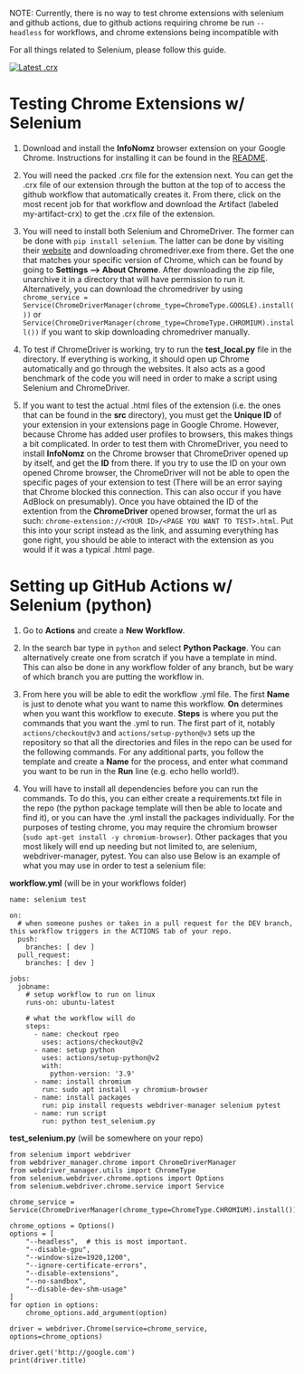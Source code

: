 NOTE: Currently, there is no way to test chrome extensions with selenium and github actions, due to github actions requiring chrome be run `--headless` for workflows, and chrome extensions being incompatible with 

For all things related to Selenium, please follow this guide.

[![Latest .crx](https://github.com/BU-Spark/se-info-nomz/actions/workflows/pack_crx.yml/badge.svg)](https://github.com/BU-Spark/se-info-nomz/actions/workflows/pack_crx.yml)

# Testing Chrome Extensions w/ Selenium
1. Download and install the **InfoNomz** browser extension on your Google Chrome. Instructions for installing it can be found in the [README](https://github.com/BU-Spark/se-info-nomz/blob/dev/README.md). 

2. You will need the packed .crx file for the extension next. You can get the .crx file of our extension through the button at the top of to access the github workflow that automatically creates it. From there, click on the most recent job for that workflow and download the Artifact (labeled my-artifact-crx) to get the .crx file of the extension. 

3. You will need to install both Selenium and ChromeDriver. The former can be done with `pip install selenium`. The latter can be done by visiting their [website](https://chromedriver.chromium.org/downloads) and downloading chromedriver.exe from there. Get the one that matches your specific version of Chrome, which can be found by going to **Settings --> About Chrome**. After downloading the zip file, unarchive it in a directory that will have permission to run it. Alternatively, you can download the chromedriver by using `chrome_service = Service(ChromeDriverManager(chrome_type=ChromeType.GOOGLE).install())` or `Service(ChromeDriverManager(chrome_type=ChromeType.CHROMIUM).install())` if you want to skip downloading chromedriver manually.

4. To test if ChromeDriver is working, try to run the **test_local.py** file in the directory. If everything is working, it should open up Chrome automatically and go through the websites. It also acts as a good benchmark of the code you will need in order to make a script using Selenium and ChromeDriver.

5. If you want to test the actual .html files of the extension (i.e. the ones that can be found in the **src** directory), you must get the **Unique ID** of your extension in your extensions page in Google Chrome. However, because Chrome has added user profiles to browsers, this makes things a bit complicated. In order to test them with ChromeDriver, you need to install **InfoNomz** on the Chrome browser that ChromeDriver opened up by itself, and get the **ID** from there. If you try to use the ID on your own opened Chrome browser, the ChromeDriver will not be able to open the specific pages of your extension to test (There will be an error saying that Chrome blocked this connection. This can also occur if you have AdBlock on presumably). Once you have obtained the ID of the extention from the **ChromeDriver** opened browser, format the url as such: `chrome-extension://<YOUR ID>/<PAGE YOU WANT TO TEST>.html`. Put this into your script instead as the link, and assuming everything has gone right, you should be able to interact with the extension as you would if it was a typical .html page. 


# Setting up GitHub Actions w/ Selenium (python)
1. Go to **Actions** and create a **New Workflow**. 

2. In the search bar type in `python` and select **Python Package**. You can alternatively create one from scratch if you have a template in mind. This can also be done in any workflow folder of any branch, but be wary of which branch you are putting the workflow in.

3. From here you will be able to edit the workflow .yml file. The first **Name** is just to denote what you want to name this workflow. **On** determines when you want this workflow to execute. **Steps** is where you put the commands that you want the .yml to run. The first part of it, notably `actions/checkout@v3` and `actions/setup-python@v3` sets up the repository so that all the directories and files in the repo can be used for the following commands. For any additional parts, you follow the template and create a **Name** for the process, and enter what command you want to be run in the **Run** line (e.g. echo hello world!). 

4. You will have to install all dependencies before you can run the commands. To do this, you can either create a requirements.txt file in the repo (the python package template will then be able to locate and find it), or you can have the .yml install the packages individually. For the purposes of testing chrome, you may require the chromium browser (`sudo apt-get install -y chromium-browser`). Other packages that you most likely will end up needing but not limited to, are selenium, webdriver-manager, pytest. You can also use  Below is an example of what you may use in order to test a selenium file:


**workflow.yml** (will be in your workflows folder)
```
name: selenium test

on:
  # when someone pushes or takes in a pull request for the DEV branch, this workflow triggers in the ACTIONS tab of your repo.
  push:
    branches: [ dev ]
  pull_request:
    branches: [ dev ]

jobs:
  jobname:
    # setup workflow to run on linux
    runs-on: ubuntu-latest
    
    # what the workflow will do
    steps:
      - name: checkout rpeo
        uses: actions/checkout@v2
      - name: setup python
        uses: actions/setup-python@v2
        with:
          python-version: '3.9'
      - name: install chromium
        run: sudo apt install -y chromium-browser
      - name: install packages
        run: pip install requests webdriver-manager selenium pytest
      - name: run script
        run: python test_selenium.py
```

**test_selenium.py** (will be somewhere on your repo)
```
from selenium import webdriver
from webdriver_manager.chrome import ChromeDriverManager
from webdriver_manager.utils import ChromeType
from selenium.webdriver.chrome.options import Options
from selenium.webdriver.chrome.service import Service

chrome_service = Service(ChromeDriverManager(chrome_type=ChromeType.CHROMIUM).install())

chrome_options = Options()
options = [
    "--headless",  # this is most important.
    "--disable-gpu",
    "--window-size=1920,1200",
    "--ignore-certificate-errors",
    "--disable-extensions",
    "--no-sandbox",
    "--disable-dev-shm-usage"
]
for option in options:
    chrome_options.add_argument(option)

driver = webdriver.Chrome(service=chrome_service, options=chrome_options)

driver.get('http://google.com')
print(driver.title)
```
